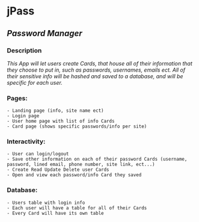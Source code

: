 #   **jPass**
##  *Password Manager*

### **Description**
*This App will let users create Cards, that house all of their information that they choose to put in, such as passwords, usernames, emails ect. All of their sensitive info will be hashed and saved to a database, and will be specific for each user.*

### **Pages:**
    - Landing page (info, site name ect)
    - Login page
    - User home page with list of info Cards
    - Card page (shows specific passwords/info per site)

### **Interactivity:**
    - User can login/logout
    - Save other information on each of their password Cards (username, password, lined email, phone number, site link, ect...)
    - Create Read Update Delete user Cards
    - Open and view each password/info Card they saved

### **Database:**
    - Users table with login info
    - Each user will have a table for all of their Cards
    - Every Card will have its own table
